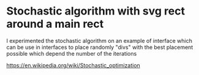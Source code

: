 # Stochastic algorithm with svg rect around a main rect

I experimented the stochastic algorithm on an example of interface which can be
use in interfaces to place randomly "divs" with the best placement possible which depend the number of the iterations

https://en.wikipedia.org/wiki/Stochastic_optimization

